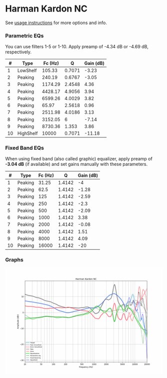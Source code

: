 # Harman Kardon NC
See [usage instructions](https://github.com/jaakkopasanen/AutoEq#usage) for more options and info.

### Parametric EQs
You can use filters 1-5 or 1-10. Apply preamp of -4.34 dB or -4.69 dB, respectively.

|   # | Type      |   Fc (Hz) |      Q |   Gain (dB) |
|-----|-----------|-----------|--------|-------------|
|   1 | LowShelf  |    105.33 | 0.7071 |       -3.23 |
|   2 | Peaking   |    240.19 | 0.6767 |       -3.05 |
|   3 | Peaking   |   1174.29 | 2.4548 |        4.36 |
|   4 | Peaking   |   4428.17 | 4.9056 |        3.94 |
|   5 | Peaking   |   6599.26 | 4.0029 |        3.82 |
|   6 | Peaking   |     65.97 | 2.5618 |        0.96 |
|   7 | Peaking   |   2511.98 | 4.0186 |        3.13 |
|   8 | Peaking   |   3152.05 | 6      |       -7.14 |
|   9 | Peaking   |   8730.36 | 1.353  |        3.86 |
|  10 | HighShelf |  10000    | 0.7071 |      -11.18 |

### Fixed Band EQs
When using fixed band (also called graphic) equalizer, apply preamp of **-3.04 dB** (if available) and set gains manually with these parameters.

|   # | Type    |   Fc (Hz) |      Q |   Gain (dB) |
|-----|---------|-----------|--------|-------------|
|   1 | Peaking |     31.25 | 1.4142 |       -4    |
|   2 | Peaking |     62.5  | 1.4142 |       -1.28 |
|   3 | Peaking |    125    | 1.4142 |       -2.59 |
|   4 | Peaking |    250    | 1.4142 |       -2.3  |
|   5 | Peaking |    500    | 1.4142 |       -2.09 |
|   6 | Peaking |   1000    | 1.4142 |        3.38 |
|   7 | Peaking |   2000    | 1.4142 |       -0.08 |
|   8 | Peaking |   4000    | 1.4142 |        1.51 |
|   9 | Peaking |   8000    | 1.4142 |        4.09 |
|  10 | Peaking |  16000    | 1.4142 |      -20    |

### Graphs
![](./Harman%20Kardon%20NC.png)

